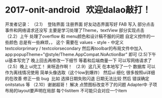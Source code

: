 # 2017-onit-android   欢迎dalao敲打！
开发者记录：
（2.1）  登陆界面 注册界面 好友动态界面写好 FAB 写入 部分点击事件和网络请求还没写
 主要是学习处理了Theme，textView 部分实现点击
 （2.2）上午 处理了overflow 和 menu颜色和设计稿不服的问题 自定义控件的一些颜色 总是有一些麻烦，，
 这个 需要在 values - style - 中定义 textcolorprimary / textcolorsecondary 然后再toolbar的布局文件中加入 app:popupTheme="@style/Theme.AppCompat.NoActionBar" 即可
 (2.5)下午 ui基本写完了 晚上回去再修改一下细节 等着和后端商量一下 可以写网络请求了
 （2.5）晚上 ui完工！ 来呀造作啊！
 （2.9）这几天 在本地写了一个 数据库 可以作为离线情况使用 简单头像选取（这个low到爆炸）
 然后ui 细化 很多按照ui详细的在改善 修正一些 bug  比如 选择日期失败闪退 日期无法比较 然后 错误确定onitstatus 等
 （2.10）谢谢超哥！ 解决 点赞图标改变不了的问题 Adapter中 子项布局的layout要声明在局部 每个listitem 不可能只会对应一个item 
 
